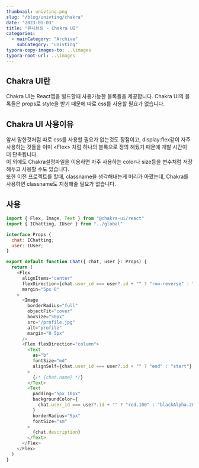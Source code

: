 ```yaml
---
thumbnail: univting.png
slug: "/blog/univting/chakra"
date: "2023-01-03"
title: "유니브팅 - Chakra UI"
categories:
  - mainCategory: "Archive"
    subCategory: "univting"
typora-copy-images-to: ..\images
typora-root-url: ..\images
---
```


## Chakra UI란

Chakra UI는 React앱을 빌드할때 사용가능한 블록들을 제공합니다. Chakra UI의 블록들은 props로 style을 받기 때문에 따로 css를 사용할 필요가 없습니다.

## Chakra UI 사용이유

앞서 말한것처럼 따로 css를 사용할 필요가 없는것도 장점이고, display:flex같이 자주 사용하는 것들을 이미 \<Flex> 처럼 하나의 블록으로 정의 해뒀기 때문에 개발 시간이 더 단축됩니다.</br>
이 외에도 Chakra설정파일을 이용하면 자주 사용하는 color나 size등을 변수처럼 저장해두고 사용할 수도 있습니다.</br>
또한 이전 프로젝트를 할때, classname을 생각해내는게 머리가 아팠는데, Chakra를 사용하면 classname도 지정해줄 필요가 없습니다.

## 사용

```javascript
import { Flex, Image, Text } from "@chakra-ui/react"
import { IChatting, IUser } from "../global"

interface Props {
  chat: IChatting;
  user: IUser;
}

export default function Chat({ chat, user }: Props) {
  return (
    <Flex
      alignItems="center"
      flexDirection={chat.user_id === user?.id + "" ? "row-reverse" : "row"}
      margin="5px 0"
    >
      <Image
        borderRadius="full"
        objectFit="cover"
        boxSize="50px"
        src="/profile.jpg"
        alt="profile"
        margin="0 5px"
      />
      <Flex flexDirection="column">
        <Text
          as="b"
          fontSize="md"
          alignSelf={chat.user_id === user?.id + "" ? "end" : "start"}
        >
          {/* {chat.name} */}
        </Text>
        <Text
          padding="5px 10px"
          backgroundColor={
            chat.user_id === user?.id + "" ? "red.100" : "blackAlpha.200"
          }
          borderRadius="5px"
          fontSize="sm"
        >
          {chat.description}
        </Text>
      </Flex>
    </Flex>
  )
}
```
